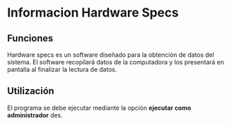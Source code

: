 # Informacion Hardware Specs 

## Funciones 

Hardware specs es un software diseñado para la obtención de datos del sistema. El software recopilará datos de la computadora y los presentará en pantalla al finalizar la lectura de datos. 

## Utilización 

El programa se debe ejecutar mediante la opción **ejecutar como administrador** des.